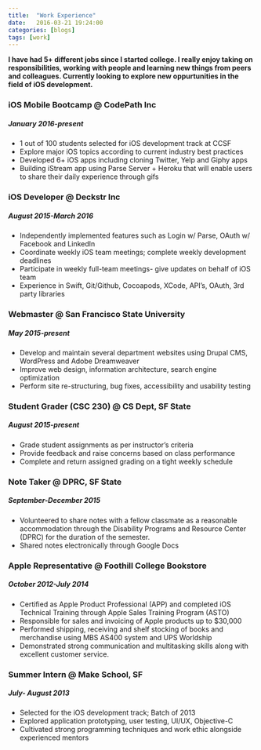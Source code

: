 ```yaml
---
title:  "Work Experience"
date:   2016-03-21 19:24:00
categories: [blogs]
tags: [work]
---
```

**I have had 5+ different jobs since I started college. I really enjoy taking on responsibilities, working with people and learning new things from peers and colleagues. Currently looking to explore new oppurtunities in the field of iOS development.**

### **iOS Mobile Bootcamp** @ CodePath Inc

##### _January 2016-present_
 	
- 1 out of 100 students selected for iOS development track at CCSF
- Explore major iOS topics according to current industry best practices
- Developed 6+ iOS apps including cloning Twitter, Yelp and Giphy apps
- Building iStream app using Parse Server + Heroku that will enable users to share their daily experience through gifs

### **iOS Developer** @ Deckstr Inc

##### _August 2015-March 2016_

- Independently implemented features such as Login w/ Parse, OAuth w/ Facebook and LinkedIn
- Coordinate weekly iOS team meetings; complete weekly development deadlines
- Participate in weekly full-team meetings- give updates on behalf of iOS team
- Experience in Swift, Git/Github, Cocoapods, XCode, API’s, OAuth, 3rd party libraries

### **Webmaster** @ San Francisco State University

##### _May 2015-present_

- Develop and maintain several department websites using Drupal CMS, WordPress and Adobe Dreamweaver 
- Improve web design, information architecture, search engine optimization 
- Perform site re-structuring, bug fixes, accessibility and usability testing

### **Student Grader (CSC 230)** @ CS Dept, SF State

##### _August 2015-present_

- Grade student assignments as per instructor’s criteria
- Provide feedback and raise concerns based on class performance
- Complete and return assigned grading on a tight weekly schedule

### **Note Taker** @ DPRC, SF State

##### _September-December 2015_

- Volunteered to share notes with a fellow classmate as a reasonable accommodation through the Disability Programs and Resource Center (DPRC) for the duration of the semester.
- Shared notes electronically through Google Docs 

### **Apple Representative** @ Foothill College Bookstore

##### _October 2012-July 2014_

- Certified as Apple Product Professional (APP) and completed iOS Technical Training through Apple Sales Training Program (ASTO)
- Responsible for sales and invoicing of Apple products up to $30,000	    
- Performed shipping, receiving and shelf stocking of books and merchandise using MBS AS400 system and UPS Worldship
- Demonstrated strong communication and multitasking skills along with excellent customer service.

### **Summer Intern** @ Make School, SF

##### _July- August 2013_

- Selected for the iOS development track; Batch of 2013
- Explored application prototyping, user testing, UI/UX, Objective-C
- Cultivated strong programming techniques and work ethic alongside experienced mentors 